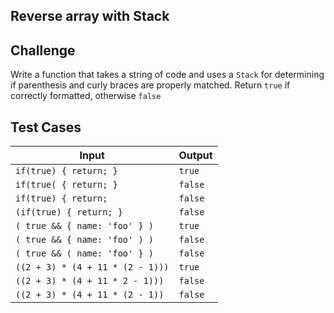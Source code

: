 Reverse array with Stack
---

## Challenge

Write a function that takes a string of code and uses a `Stack` for determining if parenthesis and curly braces are properly matched. Return `true` if correctly formatted, otherwise `false`

## Test Cases

Input | Output
---|---
`if(true) { return; }` | `true` 
`if(true( { return; }` | `false` 
`if(true) { return;` | `false` 
`(if(true) { return; }` | `false` 
`( true && { name: 'foo' } )` | `true` 
`( true && { name: 'foo' ) )` | `false` 
`( true && ( name: 'foo' } )` | `false` 
`((2 + 3) * (4 + 11 * (2 - 1)))` | `true`
`((2 + 3) * (4 + 11 * 2 - 1)))` | `false`
`((2 + 3) * (4 + 11 * (2 - 1))` | `false`